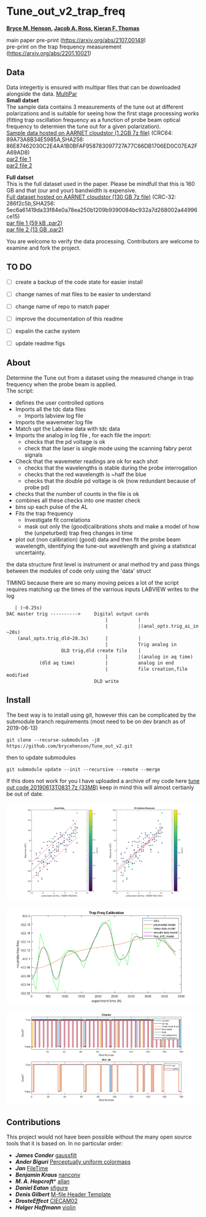 # Tune_out_v2_trap_freq
**[Bryce M. Henson](https://github.com/brycehenson), [Jacob A. Ross](https://github.com/GroundhogState), [Kieran F. Thomas](https://github.com/KF-Thomas)**  

main paper pre-print (https://arxiv.org/abs/2107.00149)   
pre-print on the trap frequency measurement (https://arxiv.org/abs/2201.10021)    

## Data
Data integertiy is ensured with multipar files that can be downloaded alongside the data. [MultiPar](https://github.com/Yutaka-Sawada/MultiPar)  
**Small datset**   
The sample data contains 3 measurements of the tune out at different polarizations and is suitable for seeing how the first stage processing works (fitting trap oscillation frequency as a function of probe beam optical frequency to determien the tune out for a given polarization).  
[Sample data hosted on AARNET cloudstor (1.2GB 7z file)](https://cloudstor.aarnet.edu.au/plus/s/4Cm14OSxi9CqYIM/download) (CRC64: 89A73A8B34E5985A,SHA256: 86E87462030C2E4AA1B0BFAF958783097727A77C66DB1706ED0C07EA2FA69AD8)    
[par2 file 1](https://cloudstor.aarnet.edu.au/plus/s/YVqpZYsmNfOVbJR/download)    
[par2 file 2](https://cloudstor.aarnet.edu.au/plus/s/RoC7UmtOnxzbAIE/download)   



**Full datset**   
This is the full dataset used in the paper. Please be mindfull that this is 160 GB and that (our and your) bandwidth is expensive.   
[Full dataset hosted on AARNET cloudstor (130 GB 7z file)](https://cloudstor.aarnet.edu.au/plus/s/UgqUQjSQ2SjfWmn/download) (CRC-32: 286f2c5b,SHA256: 5ec6a61419da33f84e0a78ea250b1209b9390084bc932a7d268002a44996ce15)    
[par file 1 (59 kB .par2)](https://cloudstor.aarnet.edu.au/plus/s/FA99BkT5SxQhJMR/download)    
[par file 2 (13 GB .par2)](https://cloudstor.aarnet.edu.au/plus/s/iyfPJfx0EXjhTPa/download)     


You are welcome to verify the data processing. Contributors are welcome to examine and fork the project.


## TO DO
- [ ] create a backup of the code state for easier install
- [ ] change names of mat files to be easier to understand
- [ ] change name of repo to match paper
- [ ] improve the documentation of this readme
- [ ] expalin the cache system
- [ ] update readme figs



## About
Determine the Tune out from a dataset using the measured change in trap frequency when the probe beam is applied.  
The script:
  * defines the user controlled options
  * Imports all the tdc data files 
    * Imports labview log file
  * Imports the wavemeter log file
  * Match upt the Labview data with tdc data
  * Imports the analog in log file , for each file the import:
    * checks that the pd voltage is ok
    * check that the laser is single mode using the scanning fabry perot signals
  * Check that the wavemeter readings are ok for each shot
    * checks that the wavelengths is stable during the probe interrogation
    * checks that the red wavelength is ~half the blue
    * checks that the double pd voltage is ok (now redundant because of probe pd)
  * checks that the number of counts in the file is ok
  * combines all these checks into one master check
  * bins up each pulse of the AL
  * Fits the trap frequency
    * Investigate fit correlations
    * mask out only the (good)calibrations shots and make a model of how the (unpeturbed) trap freq changes in time
  * plot out (non calibration) (good) data and then fit the probe beam
      wavelength, identifying the tune-out wavelength and giving a
      statistical uncertainty.

the data structure
  first level is instrument or anal method
  try and pass things between the modules of code only using the 'data' struct


TIMING 
because there are so many moving peices a lot of the script requires matching up the times of the varrious inputs
LABVIEW writes to the log
```
   | (~0.25s)
DAC master trig ---------->		Digital output cards
									|			|
									|			|(anal_opts.trig_ai_in ~20s)
	(anal_opts.trig_dld~20.3s)		|			|
									|			Trig analog in
					DLD trig,dld create file	|
									|			|(analog in aq time)
			(dld aq time)			|			analog in end
									|			file creation,file modified
								DLD write

```

## Install
The best way is to install using git, however this can be complicated by the submodule branch requirements (most need to be on dev branch as of 2019-06-13)
``` 
git clone --recurse-submodules -j8 https://github.com/brycehenson/Tune_out_v2.git 
```
then to update submodules 
```
git submodule update --init --recursive --remote --merge
```
If this does not work for you I have uploaded a archive of my code here [tune out code 20190613T0831 7z (33MB)](https://cloudstor.aarnet.edu.au/plus/s/UZQ7xuOe3z9Yg6S) keep in mind this will almost certianly be out of date.


![An example TO](/figs/to_fit.png)

![An example TO](/figs/calibration_model.png)

![An example TO](/figs/logic.png)


## Contributions  
This project would not have been possible without the many open source tools that it is based on. In no particular order: 

* ***James Conder*** [gaussfilt](https://au.mathworks.com/matlabcentral/fileexchange/43182-gaussfilt-t-z-sigma)
* ***Ander Biguri*** [Perceptually uniform colormaps](https://au.mathworks.com/matlabcentral/fileexchange/51986-perceptually-uniform-colormaps)
* ***Jan*** [FileTime](https://au.mathworks.com/matlabcentral/fileexchange/24671-filetime)
* ***Benjamin Kraus*** [nanconv](https://au.mathworks.com/matlabcentral/fileexchange/41961-nanconv)
* ***M. A. Hopcroft**** [allan](https://au.mathworks.com/matlabcentral/fileexchange/13246-allan)
* ***Daniel Eaton***  [sfigure](https://au.mathworks.com/matlabcentral/fileexchange/8919-smart-silent-figure)
* ***Denis Gilbert***  [M-file Header Template](https://au.mathworks.com/matlabcentral/fileexchange/4908-m-file-header-template)
* ***DrosteEffect***  [CIECAM02](https://github.com/DrosteEffect/CIECAM02)
* ***Holger Hoffmann*** [violin](https://au.mathworks.com/matlabcentral/fileexchange/45134-violin-plot)
